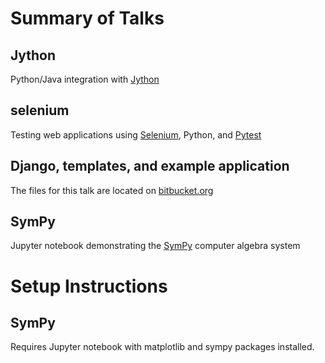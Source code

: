 # Summary of Talks

## Jython
Python/Java integration with [Jython](http://jython.org)

## selenium
Testing web applications using [Selenium](http://docs.seleniumhq.org/), Python, and [Pytest](http://pytest.org)

## Django, templates, and example application
The files for this talk are located on 
[bitbucket.org](https://bitbucket.org/jocassid/djangomusicbox)

## SymPy
Jupyter notebook demonstrating the [SymPy](http://sympy.org) computer algebra system

# Setup Instructions

## SymPy

Requires Jupyter notebook with matplotlib and sympy packages installed.
